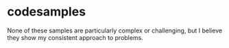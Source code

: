 # codesamples
None of these samples are particularly complex or challenging, but I believe they show my consistent approach to problems.
